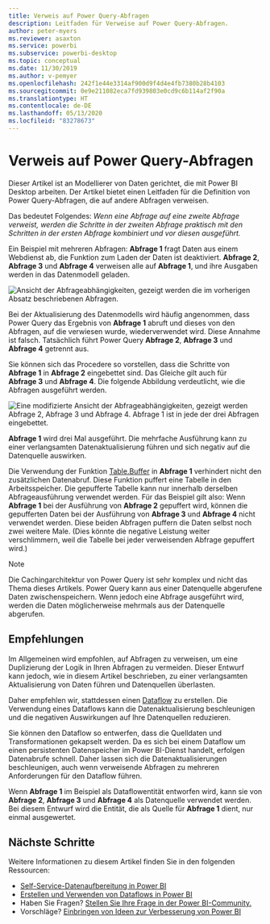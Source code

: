 ```yaml
---
title: Verweis auf Power Query-Abfragen
description: Leitfaden für Verweise auf Power Query-Abfragen.
author: peter-myers
ms.reviewer: asaxton
ms.service: powerbi
ms.subservice: powerbi-desktop
ms.topic: conceptual
ms.date: 11/30/2019
ms.author: v-pemyer
ms.openlocfilehash: 242f1e44e3314af900d9f4d4e4fb7380b28b4103
ms.sourcegitcommit: 0e9e211082eca7fd939803e0cd9c6b114af2f90a
ms.translationtype: HT
ms.contentlocale: de-DE
ms.lasthandoff: 05/13/2020
ms.locfileid: "83278673"
---
```

# <a name="referencing-power-query-queries"></a>Verweis auf Power Query-Abfragen

Dieser Artikel ist an Modellierer von Daten gerichtet, die mit Power BI Desktop arbeiten. Der Artikel bietet einen Leitfaden für die Definition von Power Query-Abfragen, die auf andere Abfragen verweisen.

Das bedeutet Folgendes: _Wenn eine Abfrage auf eine zweite Abfrage verweist, werden die Schritte in der zweiten Abfrage praktisch mit den Schritten in der ersten Abfrage kombiniert und vor diesen ausgeführt._

Ein Beispiel mit mehreren Abfragen: **Abfrage 1** fragt Daten aus einem Webdienst ab, die Funktion zum Laden der Daten ist deaktiviert. **Abfrage 2**, **Abfrage 3** und **Abfrage 4** verweisen alle auf **Abfrage 1**, und ihre Ausgaben werden in das Datenmodell geladen.

![Ansicht der Abfrageabhängigkeiten, gezeigt werden die im vorherigen Absatz beschriebenen Abfragen.](media/power-query-referenced-queries/query-dependencies-web-service.png)

Bei der Aktualisierung des Datenmodells wird häufig angenommen, dass Power Query das Ergebnis von **Abfrage 1** abruft und dieses von den Abfragen, auf die verwiesen wurde, wiederverwendet wird. Diese Annahme ist falsch. Tatsächlich führt Power Query **Abfrage 2**, **Abfrage 3** und **Abfrage 4** getrennt aus.

Sie können sich das Procedere so vorstellen, dass die Schritte von **Abfrage 1** in **Abfrage 2** eingebettet sind. Das Gleiche gilt auch für **Abfrage 3** und **Abfrage 4**. Die folgende Abbildung verdeutlicht, wie die Abfragen ausgeführt werden.

![Eine modifizierte Ansicht der Abfrageabhängigkeiten, gezeigt werden Abfrage 2, Abfrage 3 und Abfrage 4. Abfrage 1 ist in jede der drei Abfragen eingebettet.](media/power-query-referenced-queries/query-dependencies-web-service-concept.png)

**Abfrage 1** wird drei Mal ausgeführt. Die mehrfache Ausführung kann zu einer verlangsamten Datenaktualisierung führen und sich negativ auf die Datenquelle auswirken.

Die Verwendung der Funktion [Table.Buffer](/powerquery-m/table-buffer) in **Abfrage 1** verhindert nicht den zusätzlichen Datenabruf. Diese Funktion puffert eine Tabelle in den Arbeitsspeicher. Die gepufferte Tabelle kann nur innerhalb derselben Abfrageausführung verwendet werden. Für das Beispiel gilt also: Wenn **Abfrage 1** bei der Ausführung von **Abfrage 2** gepuffert wird, können die gepufferten Daten bei der Ausführung von **Abfrage 3** und **Abfrage 4** nicht verwendet werden. Diese beiden Abfragen puffern die Daten selbst noch zwei weitere Male. (Dies könnte die negative Leistung weiter verschlimmern, weil die Tabelle bei jeder verweisenden Abfrage gepuffert wird.)

> [!NOTE]
> Die Cachingarchitektur von Power Query ist sehr komplex und nicht das Thema dieses Artikels. Power Query kann aus einer Datenquelle abgerufene Daten zwischenspeichern. Wenn jedoch eine Abfrage ausgeführt wird, werden die Daten möglicherweise mehrmals aus der Datenquelle abgerufen.

## <a name="recommendations"></a>Empfehlungen

Im Allgemeinen wird empfohlen, auf Abfragen zu verweisen, um eine Duplizierung der Logik in Ihren Abfragen zu vermeiden. Dieser Entwurf kann jedoch, wie in diesem Artikel beschrieben, zu einer verlangsamten Aktualisierung von Daten führen und Datenquellen überlasten.

Daher empfehlen wir, stattdessen einen [Dataflow](../transform-model/service-dataflows-overview.md) zu erstellen. Die Verwendung eines Dataflows kann die Datenaktualisierung beschleunigen und die negativen Auswirkungen auf Ihre Datenquellen reduzieren.

Sie können den Dataflow so entwerfen, dass die Quelldaten und Transformationen gekapselt werden. Da es sich bei einem Dataflow um einen persistenten Datenspeicher im Power BI-Dienst handelt, erfolgen Datenabrufe schnell. Daher lassen sich die Datenaktualisierungen beschleunigen, auch wenn verweisende Abfragen zu mehreren Anforderungen für den Dataflow führen.

Wenn **Abfrage 1** im Beispiel als Dataflowentität entworfen wird, kann sie von **Abfrage 2**, **Abfrage 3** und **Abfrage 4** als Datenquelle verwendet werden. Bei diesem Entwurf wird die Entität, die als Quelle für **Abfrage 1** dient, nur einmal ausgewertet.

## <a name="next-steps"></a>Nächste Schritte

Weitere Informationen zu diesem Artikel finden Sie in den folgenden Ressourcen:

- [Self-Service-Datenaufbereitung in Power BI](../transform-model/service-dataflows-overview.md)
- [Erstellen und Verwenden von Dataflows in Power BI](../transform-model/service-dataflows-create-use.md)
- Haben Sie Fragen? [Stellen Sie Ihre Frage in der Power BI-Community.](https://community.powerbi.com/)
- Vorschläge? [Einbringen von Ideen zur Verbesserung von Power BI](https://ideas.powerbi.com/)

